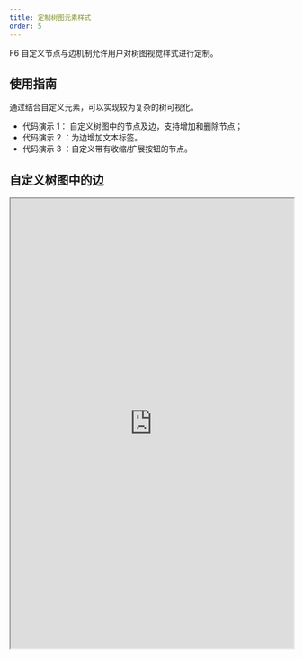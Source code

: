 ```yaml
---
title: 定制树图元素样式
order: 5
---
```


F6 自定义节点与边机制允许用户对树图视觉样式进行定制。

## 使用指南

通过结合自定义元素，可以实现较为复杂的树可视化。

- 代码演示 1： 自定义树图中的节点及边，支持增加和删除节点；
- 代码演示 2 ：为边增加文本标签。
- 代码演示 3 ：自定义带有收缩/扩展按钮的节点。

## 自定义树图中的边

<iframe src="https://herbox-embed.alipay.com/p/f6/demo_treegraph_customedgetree?editorSlider=expand&previewZoom=100" width="100%" height=800/>

## 树图边上的标签

<iframe src="https://herbox-embed.alipay.com/p/f6/demo_treegraph_treeedgelabel?editorSlider=expand&previewZoom=100" width="100%" height=800/>

## 自定义复杂树图样式

<iframe src="https://herbox-embed.alipay.com/p/f6/demo_treegraph_customtree?editorSlider=expand&previewZoom=100" width="100%" height=800/>
